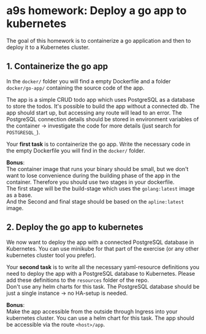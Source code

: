 # a9s homework: Deploy a go app to kubernetes

The goal of this homework is to containerize a go application
and then to deploy it to a Kubernetes cluster.

## 1. Containerize the go app

In the `docker/` folder you will find a empty Dockerfile and a folder `docker/go-app/` containing the source code of the app.

The app is a simple CRUD todo app which uses PostgreSQL as a
database to store the todos. It's possible to build the app without a connected db. The app should start up, but accessing any route will lead to an error.
The PostgreSQL connection details should be stored in environment variables of the container -> investigate the code for more details (just search for `POSTGRESQL_`).

Your **first task** is to containerize the go app.
Write the necessary code in the empty Dockerfile you will find in the `docker/` folder.

**Bonus**:<br/>
The container image that runs your binary should be small, but we don't want to lose convenience during the building phase of the app in the container.
Therefore you should use two stages in your dockerfile.<br />
The first stage will be the build-stage which uses the `golang:latest` image as a base.<br/>
And the Second and final stage should be based on the `apline:latest` image.

## 2. Deploy the go app to kubernetes

We now want to deploy the app with a connected PostgreSQL database in Kubernetes. You can use minikube for that part of the exercise (or any other kubernetes cluster tool you prefer).

Your **second task** is to write all the necessary yaml-resource definitions you need to deploy the app with a PostgreSQL database to Kubernetes. Please add these definitions to the `resources` folder of the repo.<br/>
Don't use any helm charts for this task. The PostgreSQL database should be just a single instance -> no HA-setup is needed.

**Bonus**:<br/>
Make the app accessible from the outside through Ingress into your kubernetes cluster. You can use a helm chart for this task.
The app should be accessible via the route `<host>/app`.
